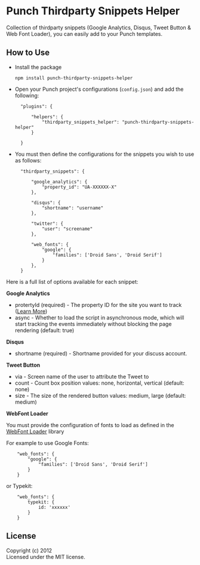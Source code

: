 # Punch Thirdparty Snippets Helper

Collection of thirdparty snippets (Google Analytics, Disqus, Tweet Button & Web Font Loader), you can easily add to your Punch templates.

## How to Use 

* Install the package

	`npm install punch-thirdparty-snippets-helper`

* Open your Punch project's configurations (`config.json`) and add the following:

		"plugins": {

			"helpers": {
				"thirdparty_snippets_helper": "punch-thirdparty-snippets-helper"
			}

		}

* You must then define the configurations for the snippets you wish to use as follows:

		"thirdparty_snippets": {

			"google_analytics": {
				"property_id": "UA-XXXXXX-X"	
			},

			"disqus": {
				"shortname": "username"	
			},

			"twitter": {
				"user": "screename"
			},

			"web_fonts": {
				"google": {
					"families": ['Droid Sans', 'Droid Serif']
				}
			},
		}

Here is a full list of options available for each snippet:

**Google Analytics**

* protertyId (required) - The property ID for the site you want to track ([Learn More](http://support.google.com/analytics/bin/answer.py?hl=en&answer=1032385))
* async - Whether to load the script in asynchronous mode, which will start tracking the events immediately without blocking the page rendering (default: true)

**Disqus**

* shortname (required) - Shortname provided for your discuss account.

**Tweet Button**

* via - Screen name of the user to attribute the Tweet to
* count - Count box position values: none, horizontal, vertical (default: none)
* size - The size of the rendered button values: medium, large (default: medium) 

**WebFont Loader**

You must provide the configuration of fonts to load as defined in the [WebFont Loader](https://github.com/typekit/webfontloader) library

For example to use Google Fonts:

		"web_fonts": {
			"google": {
				"families": ['Droid Sans', 'Droid Serif']
			}
		}

or Typekit:

		"web_fonts": {
			typekit: {
				id: 'xxxxxx'
			}
		}

## License

Copyright (c) 2012   
Licensed under the MIT license.

